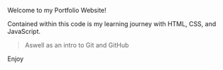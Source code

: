 Welcome to my Portfolio Website!

Contained within this code is my learning journey with HTML, CSS, and JavaScript.
> Aswell as an intro to Git and GitHub


Enjoy
